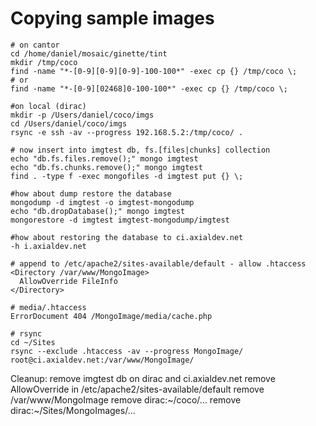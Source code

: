 # Copying sample images

    # on cantor
    cd /home/daniel/mosaic/ginette/tint
    mkdir /tmp/coco
    find -name "*-[0-9][0-9][0-9]-100-100*" -exec cp {} /tmp/coco \;
    # or
    find -name "*-[0-9][02468]0-100-100*" -exec cp {} /tmp/coco \;

    #on local (dirac)
    mkdir -p /Users/daniel/coco/imgs
    cd /Users/daniel/coco/imgs
    rsync -e ssh -av --progress 192.168.5.2:/tmp/coco/ .

    # now insert into imgtest db, fs.[files|chunks] collection
    echo "db.fs.files.remove();" mongo imgtest
    echo "db.fs.chunks.remove();" mongo imgtest
    find . -type f -exec mongofiles -d imgtest put {} \;

    #how about dump restore the database
    mongodump -d imgtest -o imgtest-mongodump
    echo "db.dropDatabase();" mongo imgtest
    mongorestore -d imgtest imgtest-mongodump/imgtest

    #how about restoring the database to ci.axialdev.net
    -h i.axialdev.net

    # append to /etc/apache2/sites-available/default - allow .htaccess
    <Directory /var/www/MongoImage>
      AllowOverride FileInfo
    </Directory>
    
    # media/.htaccess
    ErrorDocument 404 /MongoImage/media/cache.php

    # rsync
    cd ~/Sites
    rsync --exclude .htaccess -av --progress MongoImage/ root@ci.axialdev.net:/var/www/MongoImage/


Cleanup:
  remove imgtest db on dirac and ci.axialdev.net
  remove AllowOverride in /etc/apache2/sites-available/default
  remove /var/www/MongoImage
  remove dirac:~/coco/...
  remove dirac:~/Sites/MongoImages/...
    